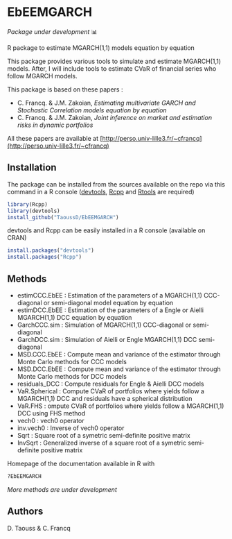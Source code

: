 # EbEEMGARCH
*Package under development* :bar_chart:

R package to estimate MGARCH(1,1) models equation by equation

This package provides various tools to simulate and estimate MGARCH(1,1) models. After, I will include tools to estimate CVaR of financial series who follow MGARCH models.


This package is based on these papers :
- C. Francq. & J.M. Zakoian, *Estimating multivariate GARCH and Stochastic Correlation models equation by equation*
- C. Francq. & J.M. Zakoian, *Joint inference on market and estimation risks in dynamic portfolios* 

All these papers are available at [http://perso.univ-lille3.fr/~cfrancq](http://perso.univ-lille3.fr/~cfrancq)

## Installation

The package can be installed from the sources available on the repo via this command in a R console ([devtools](https://github.com/hadley/devtools), [Rcpp](https://github.com/RcppCore/Rcpp/) and [Rtools](https://cran.r-project.org/bin/windows/Rtools/) are required)
```R
library(Rcpp)
library(devtools)
install_github("TaoussD/EbEEMGARCH")
``` 

devtools and Rcpp can be easily installed in a R console (available on CRAN)
```R
install.packages("devtools")
install.packages("Rcpp")
```


## Methods

- estimCCC.EbEE : Estimation of the parameters of a MGARCH(1,1) CCC-diagonal or semi-diagonal model equation by equation
- estimDCC.EbEE : Estimation of the parameters of a Engle or Aielli MGARCH(1,1) DCC equation by equation
- GarchCCC.sim : Simulation of MGARCH(1,1) CCC-diagonal or semi-diagonal 
- GarchDCC.sim : Simulation of Aielli or Engle MGARCH(1,1) DCC semi-diagonal
- MSD.CCC.EbEE : Compute mean and variance of the estimator through Monte Carlo methods for CCC models
- MSD.DCC.EbEE : Compute mean and variance of the estimator through Monte Carlo methods for DCC models
- residuals_DCC : Compute residuals for Engle & Aielli DCC models
- VaR.Spherical : Compute CVaR of portfolios where yields follow a MGARCH(1,1) DCC and residuals have a spherical distribution
- VaR.FHS : ompute CVaR of portfolios where yields follow a MGARCH(1,1) DCC using FHS method
- vech0 : vech0 operator
- inv.vech0 : Inverse of vech0 operator
- Sqrt : Square root of a symetric semi-definite positive matrix
- InvSqrt : Generalized inverse of a square root of a symetric semi-definite positive matrix

Homepage of the documentation available in R with

```R
?EbEEMGARCH
```

*More methods are under development*

## Authors

D. Taouss & C. Francq
